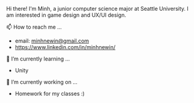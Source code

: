 Hi there! I'm Minh, a junior computer science major at Seattle University. I am interested in game design and UX/UI design.

📫 How to reach me ...
- email: minhnewin@gmail.com
- https://www.linkedin.com/in/minhnewin/

🌱 I’m currently learning ...
- Unity

🔭 I’m currently working on ...
- Homework for my classes :)
<!--
**minhnewin/minhnewin** is a ✨ _special_ ✨ repository because its `README.md` (this file) appears on your GitHub profile.

Here are some ideas to get you started:

- 👯 I’m looking to collaborate on ...
- 🤔 I’m looking for help with ...
- 💬 Ask me about ...
- 😄 Pronouns: ...
- ⚡ Fun fact: ...
-->

